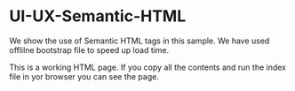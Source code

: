 # UI-UX-Semantic-HTML
We show the use of Semantic HTML tags in this sample. 
We have used offlilne bootstrap file to speed up load time.

This is a working HTML page. If you copy all the contents and run the index file in yor browser you can see the page.
